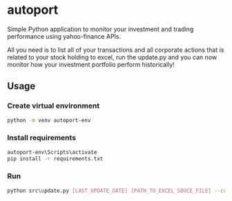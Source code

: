autoport
=====

Simple Python application to monitor your investment and trading performance using yahoo-finance APIs.

All you need is to list all of your transactions and all corporate actions that is related to your stock holding to excel, run the update.py and you can now monitor how your investment portfolio perform historically!

## Usage
### Create virtual environment
```bash
python -m venv autoport-env
```

### Install requirements
```bash
autoport-env\Scripts\activate
pip install -r requirements.txt
```

### 

### Run
```bash
python src\update.py [LAST_UPDATE_DATE] [PATH_TO_EXCEL_SOUCE_FILE] --config [PATH_TO_CONFIG] --target [TARGET_DIRECTORY]
```
